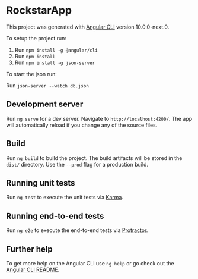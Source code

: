 # RockstarApp

This project was generated with [Angular CLI](https://github.com/angular/angular-cli) version 10.0.0-next.0.

To setup the project run:

1. Run `npm install -g @angular/cli`
2. Run `npm install`
3. Run `npm install -g json-server`

To start the json run:

Run `json-server --watch db.json`

## Development server

Run `ng serve` for a dev server. Navigate to `http://localhost:4200/`. The app will automatically reload if you change any of the source files.

## Build

Run `ng build` to build the project. The build artifacts will be stored in the `dist/` directory. Use the `--prod` flag for a production build.

## Running unit tests

Run `ng test` to execute the unit tests via [Karma](https://karma-runner.github.io).

## Running end-to-end tests

Run `ng e2e` to execute the end-to-end tests via [Protractor](http://www.protractortest.org/).

## Further help

To get more help on the Angular CLI use `ng help` or go check out the [Angular CLI README](https://github.com/angular/angular-cli/blob/master/README.md).
